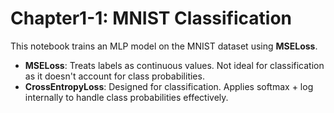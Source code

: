 # Chapter1-1: MNIST Classification

This notebook trains an MLP model on the MNIST dataset using **MSELoss**.

- **MSELoss**: Treats labels as continuous values. Not ideal for classification as it doesn't account for class probabilities.
- **CrossEntropyLoss**: Designed for classification. Applies softmax + log internally to handle class probabilities effectively.